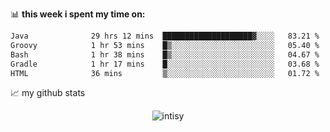 📊 **this week i spent my time on:**
<!--START_SECTION:waka-->

```txt
Java              29 hrs 12 mins  ████████████████████▓░░░░   83.21 %
Groovy            1 hr 53 mins    █▒░░░░░░░░░░░░░░░░░░░░░░░   05.40 %
Bash              1 hr 38 mins    █▒░░░░░░░░░░░░░░░░░░░░░░░   04.67 %
Gradle            1 hr 17 mins    █░░░░░░░░░░░░░░░░░░░░░░░░   03.68 %
HTML              36 mins         ▒░░░░░░░░░░░░░░░░░░░░░░░░   01.72 %
```

<!--END_SECTION:waka-->


📈 my github stats

<p align="center"> <img src="https://github-readme-stats.vercel.app/api?username=intisy&show_icons=true&theme=gotham" alt="intisy" />





